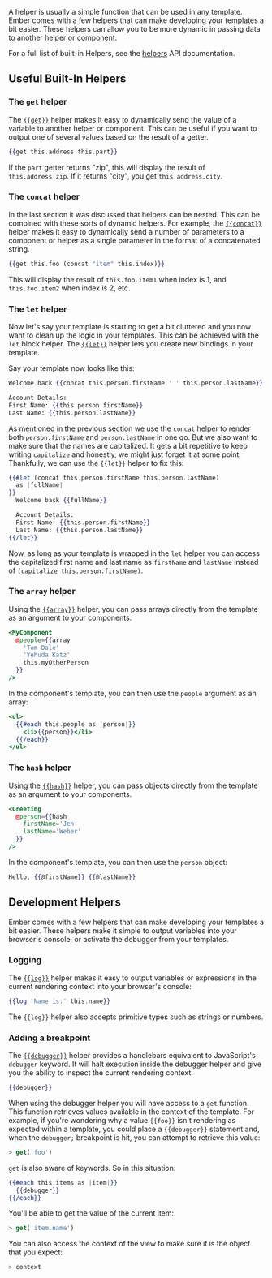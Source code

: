 A helper is usually a
simple function that can be used in any template. Ember comes with a few helpers
that can make developing your templates a bit easier. These helpers can allow
you to be more dynamic in passing data to another helper or component.

For a full list of built-in Helpers, see the
[helpers](https://www.emberjs.com/api/ember/release/classes/Ember.Templates.helpers/)
API documentation.

## Useful Built-In Helpers

### The `get` helper

The [`{{get}}`](https://www.emberjs.com/api/ember/release/classes/Ember.Templates.helpers/methods/get?anchor=get)
helper makes it easy to dynamically send the value of a variable to another
helper or component. This can be useful if you want to output one of several
values based on the result of a getter.

```handlebars
{{get this.address this.part}}
```

If the `part` getter returns "zip", this will display the result of `this.address.zip`.
If it returns "city", you get `this.address.city`.

### The `concat` helper

In the last section it was discussed that helpers can be nested. This can be
combined with these sorts of dynamic helpers. For example, the
[`{{concat}}`](https://www.emberjs.com/api/ember/release/classes/Ember.Templates.helpers/methods/concat?anchor=concat)
helper makes it easy to dynamically send a number of parameters to a component
or helper as a single parameter in the format of a concatenated string.

```handlebars
{{get this.foo (concat "item" this.index)}}
```

This will display the result of `this.foo.item1` when index is 1, and
`this.foo.item2` when index is 2, etc.

### The `let` helper

Now let's say your template is starting to get a bit cluttered and you now want
to clean up the logic in your templates. This can be achieved with the `let`
block helper.
The [`{{let}}`](https://www.emberjs.com/api/ember/release/classes/Ember.Templates.helpers/methods/let?anchor=let)
helper lets you create new bindings in your template.

Say your template now looks like this:

```handlebars
Welcome back {{concat this.person.firstName ' ' this.person.lastName}}

Account Details:
First Name: {{this.person.firstName}}
Last Name: {{this.person.lastName}}
```

As mentioned in the previous section we use the `concat` helper to render both
`person.firstName` and `person.lastName` in one go. But we also want to make
sure that the names are capitalized. It gets a bit repetitive to keep writing
`capitalize` and honestly, we might just forget it at some point. Thankfully, we
can use the `{{let}}` helper to fix this:

```handlebars
{{#let (concat this.person.firstName this.person.lastName)
  as |fullName|
}}
  Welcome back {{fullName}}

  Account Details:
  First Name: {{this.person.firstName}}
  Last Name: {{this.person.lastName}}
{{/let}}
```

Now, as long as your template is wrapped in the `let` helper you can access the
capitalized first name and last name as `firstName` and `lastName` instead of
`(capitalize this.person.firstName)`.

### The `array` helper

Using the [`{{array}}`](https://api.emberjs.com/ember/3.11/classes/Ember.Templates.helpers/methods/array?anchor=array) helper,
you can pass arrays directly from the template as an argument to your components.

```handlebars
<MyComponent 
  @people={{array
    'Tom Dale'
    'Yehuda Katz'
    this.myOtherPerson
  }}
/>
```

In the component's template, you can then use the `people` argument as an array:

```handlebars {data-filename=app/components/my-component/template.hbs}
<ul>
  {{#each this.people as |person|}}
    <li>{{person}}</li>
  {{/each}}
</ul>
```

### The `hash` helper

Using the [`{{hash}}`](https://www.emberjs.com/api/ember/release/classes/Ember.Templates.helpers/methods/array?anchor=hash)
helper, you can pass objects directly from the template as an argument to your
components.

```handlebars
<Greeting
  @person={{hash
    firstName='Jen'
    lastName='Weber'
  }}
/>
```

In the component's template, you can then use the `person` object:

```handlebars {data-filename=app/components/greeting/template.hbs}
Hello, {{@firstName}} {{@lastName}}
```

## Development Helpers

Ember comes with a few helpers that can make developing your
templates a bit easier. These helpers make it simple to output variables into
your browser's console, or activate the debugger from your templates.

### Logging

The [`{{log}}`](https://www.emberjs.com/api/ember/release/classes/Ember.Templates.helpers/methods/if?anchor=log) helper makes it easy to output variables or expressions in
the
current rendering context into your browser's console:

```handlebars
{{log 'Name is:' this.name}}
```

The `{{log}}` helper also accepts primitive types such as strings or numbers.

### Adding a breakpoint

The [`{{debugger}}`](https://www.emberjs.com/api/ember/release/classes/Ember.Templates.helpers/methods/if?anchor=debugger) helper provides a handlebars equivalent to JavaScript's
`debugger` keyword. It will halt execution inside the debugger helper and give
you the ability to inspect the current rendering context:

```handlebars
{{debugger}}
```

When using the debugger helper you will have access to a `get` function. This
function retrieves values available in the context of the template.
For example, if you're wondering why a value `{{foo}}` isn't rendering as
expected within a template, you could place a `{{debugger}}` statement and,
when the `debugger;` breakpoint is hit, you can attempt to retrieve this value:

```javascript
> get('foo')
```

`get` is also aware of keywords. So in this situation:

```handlebars
{{#each this.items as |item|}}
  {{debugger}}
{{/each}}
```

You'll be able to get the value of the current item:

```javascript
> get('item.name')
```

You can also access the context of the view to make sure it is the object that
you expect:

```javascript
> context
```
